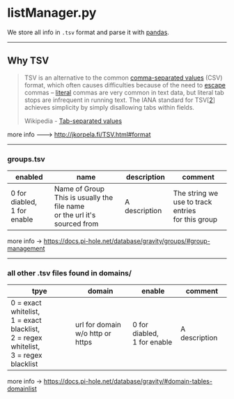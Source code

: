 # listManager.py

We store all info in `.tsv` format and parse it with [pandas](https://github.com/pandas-dev/pandas).
___

## Why TSV

[2]: https://www.iana.org/assignments/media-types/text/tab-separated-values

> TSV is an alternative to the common [comma-separated values](https://en.wikipedia.org/wiki/Comma-separated_values) (CSV) format, which
> often causes difficulties because of the need to [escape](https://en.wikipedia.org/wiki/Escape_character) commas – [literal](https://en.wikipedia.org/wiki/Character_literal)
> commas are very common in text data, but literal tab stops are infrequent in running text.
> The IANA standard for TSV[[2]] achieves simplicity by simply disallowing tabs within fields.
>
> Wikipedia - [Tab-separated values](https://en.wikipedia.org/wiki/Tab-separated_values)

more info ---> <http://jkorpela.fi/TSV.html#format>
___

### groups.tsv

enabled | name | description | comment
------------ | -------------| ------------ | -------------  
0 for diabled,<br>1 for enable | Name of Group<br>This is usually the file name<br>or the url it's sourced from | A description | The string we<br>use to track entries<br>for this group

[//]: # (@Pi-hole documentation pages for Gravity SQLite Database)
more info -> <https://docs.pi-hole.net/database/gravity/groups/#group-management>

___

### all other .tsv files found in domains/

tpye | domain | enable | comment
------------ | -------------| ------------ | -------------  
0 = exact whitelist,<br>1 = exact blacklist,<br>2 = regex whitelist,<br>3 = regex blacklist | url for domain<br>w/o http or https | 0 for diabled,<br>1 for enable | A description

[//]: # (@Pi-hole documentation pages for Gravity SQLite Database)
more info -> <https://docs.pi-hole.net/database/gravity/#domain-tables-domainlist>
